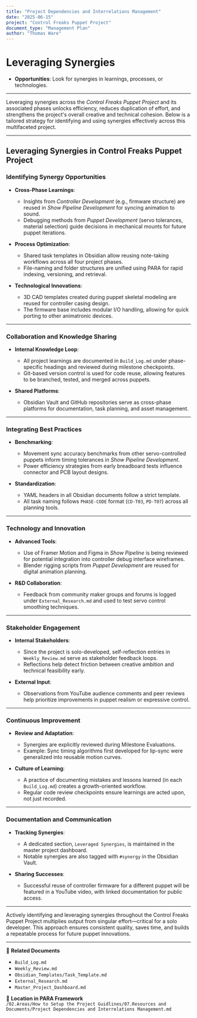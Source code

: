 ```yaml
---
title: "Project Dependencies and Interrelations Management"
date: "2025-06-15"
project: "Control Freaks Puppet Project"
document_type: "Management Plan"
author: "Thomas Ware"
---
```


# Leveraging Synergies

- **Opportunities**: Look for synergies in learnings, processes, or technologies.

---

Leveraging synergies across the *Control Freaks Puppet Project* and its associated phases unlocks efficiency, reduces duplication of effort, and strengthens the project's overall creative and technical cohesion. Below is a tailored strategy for identifying and using synergies effectively across this multifaceted project.

---

## Leveraging Synergies in Control Freaks Puppet Project

### Identifying Synergy Opportunities

- **Cross-Phase Learnings**:
  - Insights from *Controller Development* (e.g., firmware structure) are reused in *Show Pipeline Development* for syncing animation to sound.
  - Debugging methods from *Puppet Development* (servo tolerances, material selection) guide decisions in mechanical mounts for future puppet iterations.

- **Process Optimization**:
  - Shared task templates in Obsidian allow reusing note-taking workflows across all four project phases.
  - File-naming and folder structures are unified using PARA for rapid indexing, versioning, and retrieval.

- **Technological Innovations**:
  - 3D CAD templates created during puppet skeletal modeling are reused for controller casing design.
  - The firmware base includes modular I/O handling, allowing for quick porting to other animatronic devices.

---

### Collaboration and Knowledge Sharing

- **Internal Knowledge Loop**:
  - All project learnings are documented in `Build_Log.md` under phase-specific headings and reviewed during milestone checkpoints.
  - Git-based version control is used for code reuse, allowing features to be branched, tested, and merged across puppets.

- **Shared Platforms**:
  - Obsidian Vault and GitHub repositories serve as cross-phase platforms for documentation, task planning, and asset management.

---

### Integrating Best Practices

- **Benchmarking**:
  - Movement sync accuracy benchmarks from other servo-controlled puppets inform timing tolerances in *Show Pipeline Development*.
  - Power efficiency strategies from early breadboard tests influence connector and PCB layout designs.

- **Standardization**:
  - YAML headers in all Obsidian documents follow a strict template.
  - All task naming follows `PHASE-CODE` format (`CD-T03`, `PD-T07`) across all planning tools.

---

### Technology and Innovation

- **Advanced Tools**:
  - Use of Framer Motion and Figma in *Show Pipeline* is being reviewed for potential integration into controller debug interface wireframes.
  - Blender rigging scripts from *Puppet Development* are reused for digital animation planning.

- **R&D Collaboration**:
  - Feedback from community maker groups and forums is logged under `External_Research.md` and used to test servo control smoothing techniques.

---

### Stakeholder Engagement

- **Internal Stakeholders**:
  - Since the project is solo-developed, self-reflection entries in `Weekly_Review.md` serve as stakeholder feedback loops.
  - Reflections help detect friction between creative ambition and technical feasibility early.

- **External Input**:
  - Observations from YouTube audience comments and peer reviews help prioritize improvements in puppet realism or expressive control.

---

### Continuous Improvement

- **Review and Adaptation**:
  - Synergies are explicitly reviewed during Milestone Evaluations.
  - Example: Sync timing algorithms first developed for lip-sync were generalized into reusable motion curves.

- **Culture of Learning**:
  - A practice of documenting mistakes and lessons learned (in each `Build_Log.md`) creates a growth-oriented workflow.
  - Regular code review checkpoints ensure learnings are acted upon, not just recorded.

---

### Documentation and Communication

- **Tracking Synergies**:
  - A dedicated section, `Leveraged Synergies`, is maintained in the master project dashboard.
  - Notable synergies are also tagged with `#synergy` in the Obsidian Vault.

- **Sharing Successes**:
  - Successful reuse of controller firmware for a different puppet will be featured in a YouTube video, with linked documentation for public access.

---

Actively identifying and leveraging synergies throughout the Control Freaks Puppet Project multiplies output from singular effort—critical for a solo developer. This approach ensures consistent quality, saves time, and builds a repeatable process for future puppet innovations.

---

🔗 **Related Documents**  
- `Build_Log.md`  
- `Weekly_Review.md`  
- `Obsidian_Templates/Task_Template.md`  
- `External_Research.md`  
- `Master_Project_Dashboard.md`  

📁 **Location in PARA Framework**  
`/02.Areas/How to Setup the Project Guidlines/07.Resources and Documents/Project Dependencies and Interrelations Management.md`
